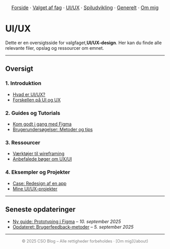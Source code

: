 <nav style="text-align:center; font-size:1.1em; margin-bottom:2em;">
  <a href="/csoblog">Forside</a> ·
  <a href="/csoblog/hvorfor">Valget af fag</a> ·
  <a href="/csoblog/postsui/">UI/UX</a> ·
  <a href="/csoblog/postssu/">Spiludvikling</a> ·
  <a href="/csoblog/posts/">Generelt</a> ·
  <a href="/csoblog/about">Om mig</a>
</nav>

# UI/UX

Dette er en oversigtsside for valgfaget,**UI/UX-design**. Her kan du finde alle relevante filer, opslag og ressourcer om emnet.

---

## Oversigt

### 1. Introduktion
- [Hvad er UI/UX?](/postsui/intro)
- [Forskellen på UI og UX](/postsui/forskel)

### 2. Guides og Tutorials
- [Kom godt i gang med Figma](/uxui/figma-start)
- [Brugerundersøgelser: Metoder og tips](/uxui/brugerundersoegelser)

### 3. Ressourcer
- [Værktøjer til wireframing](/uxui/vaerktoejer)
- [Anbefalede bøger om UX/UI](/uxui/litteratur)

### 4. Eksempler og Projekter
- [Case: Redesign af en app](/uxui/case-app)
- [Mine UI/UX-projekter](/uxui/mine-projekter)

---

## Seneste opdateringer
- [Ny guide: Prototyping i Figma](/uxui/ny-prototyping) – *10. september 2025*
- [Opdateret: Brugerfeedback-metoder](/uxui/feedback-metoder) – *5. september 2025*

---

<footer style="text-align:center; font-size:0.9em; color:gray;">  
© 2025 CSO Blog – Alle rettigheder forbeholdes · [Om mig](/about)  
</footer>
